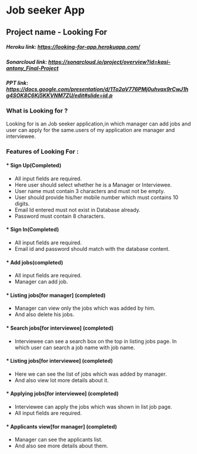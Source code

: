 <!-- # README

This README would normally document whatever steps are necessary to get the
application up and running.

Things you may want to cover:

* Ruby version

* System dependencies

* Configuration

* Database creation

* Database initialization

* How to run the test suite

* Services (job queues, cache servers, search engines, etc.)

* Deployment instructions

* ... -->


<!-- # dev -->

# Job seeker App
## Project name - Looking For

##### Heroku link: https://looking-for-app.herokuapp.com/
##### Sonarcloud link: https://sonarcloud.io/project/overview?id=kasi-antony_Final-Project
##### PPT link: https://docs.google.com/presentation/d/1To2aV776PMj0uhvax9rCwJ1hg4SOK8C6Kj5KKVNM7ZU/edit#slide=id.p


### What is Looking for ?
   <p> Looking for is an Job seeker application,in which manager can add jobs and user can apply for the same.users of my application are manager and interviewee.  </p>


### Features of Looking For :
#### * Sign Up(Completed)
   * All input fields are required.
   * Here user should select whether he is a Manager or Interviewee.
   *  User name must contain 3 characters and must not be empty.
   * User should provide his/her mobile number which must contains 10 digits.
   * Email Id entered must not exist in Database already.
   * Password must contain 8 characters.
  #### * Sign In(Completed)
   * All input fields are required.
   * Email id and password should match with the database content.
#### * Add jobs(completed)
   * All input fields are required.
   * Manager can add job.
#### * Listing jobs[for manager] (completed)
   * Manager can view only the jobs which was added by him.
   * And also delete his jobs.
#### * Search jobs[for interviewee] (completed)
   * Interviewee can see a search box on the top in listing jobs page. In which user can search a job name with job name.
#### * Listing jobs[for interviewee] (completed)
   * Here we can see the list of jobs which was added by manager.
   * And also view lot more details about it.
#### * Applying jobs[for interviewee] (completed)
   * Interviewee can apply the jobs which was shown in list job page.
   * All input fields are required.
#### * Applicants view[for manager] (completed)
   * Manager can see the applicants list.
   * And also see more details about them.

